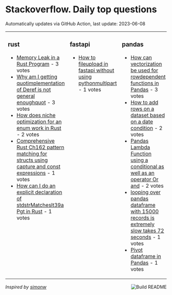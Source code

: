 # Stackoverflow. Daily top questions 

Automatically updates via GitHub Action, last update: <!-- date starts -->2023-06-08<!-- date ends -->


<table><tr><td valign="top" width="33%">

### rust
<!-- rust starts -->
* [Memory Leak in a Rust Program](https://stackoverflow.com/questions/76424995/memory-leak-in-a-rust-program) - 3 votes
* [Why am I getting quotimplementation of Deref is not general enoughquot](https://stackoverflow.com/questions/76434554/why-am-i-getting-implementation-of-deref-is-not-general-enough) - 3 votes
* [How does niche optimization for an enum work in Rust](https://stackoverflow.com/questions/76429517/how-does-niche-optimization-for-an-enum-work-in-rust) - 2 votes
* [Comprehensive Rust Ch162  pattern matching for structs using capture and const expressions](https://stackoverflow.com/questions/76432233/comprehensive-rust-ch-16-2-pattern-matching-for-structs-using-capture-and-cons) - 1 votes
* [How can I do an explicit declaration of stdstrMatcheslt39a Pgt in Rust](https://stackoverflow.com/questions/76433043/how-can-i-do-an-explicit-declaration-of-stdstrmatchesa-p-in-rust) - 1 votes
<!-- rust ends -->
</td><td valign="top" width="34%">


### fastapi
<!-- fastapi starts -->
* [How to fileupload in fastapi without using pythonmultipart](https://stackoverflow.com/questions/76422596/how-to-fileupload-in-fastapi-without-using-python-multipart) - 1 votes
<!-- fastapi ends -->
</td><td valign="top" width="34%">


### pandas
<!-- pandas starts -->
* [How can vectorization be used for rowdependent functions in Pandas](https://stackoverflow.com/questions/76435071/how-can-vectorization-be-used-for-row-dependent-functions-in-pandas) - 3 votes
* [How to add rows on a dataset based on a date condition](https://stackoverflow.com/questions/76426902/how-to-add-rows-on-a-dataset-based-on-a-date-condition) - 2 votes
* [Pandas Lambda Function using a conditional as well as an operator Or and](https://stackoverflow.com/questions/76435275/pandas-lambda-function-using-a-conditional-as-well-as-an-operator-or-and) - 2 votes
* [looping over pandas dataframe with 15000 records is extremely slow takes 72 seconds](https://stackoverflow.com/questions/76420799/looping-over-pandas-dataframe-with-15000-records-is-extremely-slow-takes-72-sec) - 1 votes
* [Pivot dataframe in Pandas](https://stackoverflow.com/questions/76426388/pivot-dataframe-in-pandas) - 1 votes
<!-- pandas ends -->
</td></tr></table>

<a href="https://github.com/hp0404/hp0404/actions"><img src="https://github.com/hp0404/hp0404/workflows/Build%20README/badge.svg" align="right" alt="Build README"></a> <p>*Inspired by  [simonw](https://github.com/simonw/simonw)*</p>
